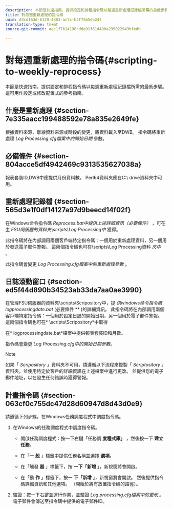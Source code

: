 ```yaml
---
description: 本節是快速指南，提供設定和排程指令碼以每週重新處理記錄檔所需的最低步驟。 這可用作設定或修改配置式的參考指南。
title: 對每週重新處理的指令碼
uuid: d3cd163d-6129-4883-ac7c-b2f75b5eb247
translation-type: tm+mt
source-git-commit: aec1f7b14198cdde91f61d490a235022943bfedb

---
```



# 對每週重新處理的指令碼{#scripting-to-weekly-reprocess}

本節是快速指南，提供設定和排程指令碼以每週重新處理記錄檔所需的最低步驟。 這可用作設定或修改配置式的參考指南。

## 什麼是重新處理 {#section-7e335aacc199488592e78a835e2649fe}

根據資料來源、離線資料來源或時段的變更，將資料載入至DWB。 指令碼將重新處理 *Log Processing.cfg檔案中的開始日期* 參數。

## 必備條件 {#section-804acce5df4942469c9313535627038a}

報表套裝ID,DWB中應提供月份資料數。 Perl64資料夾應在C:\ drive資料夾中可用。

## 重新處理記錄檔 {#section-565d3e1f0df14127a97d9beecd14f02f}

在Windows命令指令碼 *Reprocess.bat中提供上述詳細資訊（必要條件）* ，可在主 *FSU伺服器的資料夾\scripts\Log Processing中* 獲得。

此指令碼將在內部調用兩個客戶端特定指令碼：一個用於重新處理資料，另一個用於發送電子郵件警報。 這兩個指令碼也可在\scripts\Log Processing資料 *夾中* 。

此指令碼會變更 *Log Processing.cfg檔案中的重新處理參數* 。

## 日誌滾動窗口 {#section-ed5f44d890b34523ab33da7aa0ae3990}

在管理FSU伺服器的資料夾\scripts\Scripository中，提 *供windows命令指令碼logprocessingdate.bat* (必要條件 ** )的詳細資訊。 此指令碼將在內部調用兩個客戶端特定指令碼：一個用於設定日誌的開始日期，另一個用於電子郵件警報。 這兩個指令碼也可在* \scripts\Scripository*中取得

在* logprocessingdate.bat*檔案中提供報表套裝ID和月數。

指令碼會變更 *Log Processing.cfg中的開始日期參數*。

>[!NOTE]
>
>如果「 *Scripository* 」資料夾不可用，請遵循以下流程來複製「 *Scriptository* 」資料夾，並使用特定於客戶的詳細資訊在上述檔案中進行更改。 並提供您的電子郵件地址，以在發生任何錯誤時獲得警報。

## 計畫指令碼 {#section-063cf0c755dc47d28d60947d8d43d0e9}

請遵循下列步驟，在Windows任務調度程式中調度指令碼。

1. 在Windows的任務調度程式中調度指令碼。

   * 開啟任務調度程式：按一下右鍵「任務調 **度程式庫」** ，然後按一下 **建立任務**。

   * 在「一 **般** 」標籤中提供任務名稱並選擇 **選項**。

   * 在「觸發 **器** 」標籤下，按 **一下「新增** 」，新視窗將會開啟。

   * 在「動 **作** 」標籤下，按一 **下「新增** 」，新視窗將會開啟。 然後提供指令碼詳細資訊和其他選項。 （開始於將有放置指令碼的路徑）。

1. 驗證：按一下右鍵並運行作業，並驗證 *Log processing.cfg檔案中的更改* 。 電子郵件會傳送至指令碼中提供的電子郵件ID。


